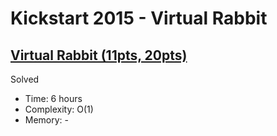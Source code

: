 # Kickstart 2015 - Virtual Rabbit

## [Virtual Rabbit (11pts, 20pts)](https://codingcompetitions.withgoogle.com/kickstart/round/00000000004349ac/0000000000434949)

Solved

* Time: 6 hours
* Complexity: O(1)
* Memory: -
